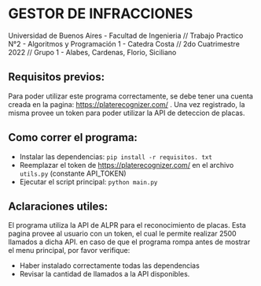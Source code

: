 # GESTOR DE INFRACCIONES
 Universidad de Buenos Aires - Facultad de Ingenieria //
 Trabajo Practico N°2 - Algoritmos y Programación 1 - Catedra Costa //
2do Cuatrimestre 2022 //
Grupo 1 - Alabes, Cardenas, Florio, Siciliano

## Requisitos previos:

Para poder utilizar este programa correctamente, se debe tener una cuenta creada en la pagina:
https://platerecognizer.com/ . 
Una vez registrado, la misma provee un token para poder utilizar la API de deteccion de placas.

## Como correr el programa:

- Instalar las dependencias: `pip install -r requisitos. txt`
- Reemplazar el token de https://platerecognizer.com/ en el archivo `utils.py` (constante API_TOKEN)
- Ejecutar el script principal: `python main.py`

## Aclaraciones utiles:

El programa utiliza la API de ALPR para el reconocimiento de placas. Esta pagina provee al usuario con un token, el cual le permite realizar 2500 llamados a dicha API. en caso de que el programa rompa antes de mostrar el menu principal, por favor verifique:
- Haber instalado correctamente todas las dependencias
- Revisar la cantidad de llamados a la API disponibles.
